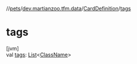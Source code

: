 //[pets](../../../index.md)/[dev.martianzoo.tfm.data](../index.md)/[CardDefinition](index.md)/[tags](tags.md)

# tags

[jvm]\
val [tags](tags.md): [List](https://kotlinlang.org/api/latest/jvm/stdlib/kotlin.collections/-list/index.html)&lt;[ClassName](../../dev.martianzoo.tfm.pets.ast/-class-name/index.md)&gt;
